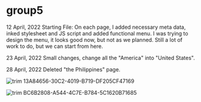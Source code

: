 # group5

12 April, 2022
Starting File:
On each page, I added necessary meta data, inked stylesheet and JS script and added functional menu. I was trying to design the menu, it looks good now, but not as we planned. Still a lot of work to do, but we can start from here.

23 April, 2022
Small changes, change all the "America" into "United States".

28 April, 2022
Deleted "the Philippines" page.

![trim 13A84656-30C2-4019-B719-DF205CF47169](https://github.com/qian-27/Collaboration-Website/assets/83451817/6338e8c5-36b9-437d-8a43-8996ff405813)

![trim BC6B2808-A544-4C7E-B784-5C1620B71685](https://github.com/qian-27/Collaboration-Website/assets/83451817/cb88544c-c9fa-4031-b761-3e1c52b09854)
